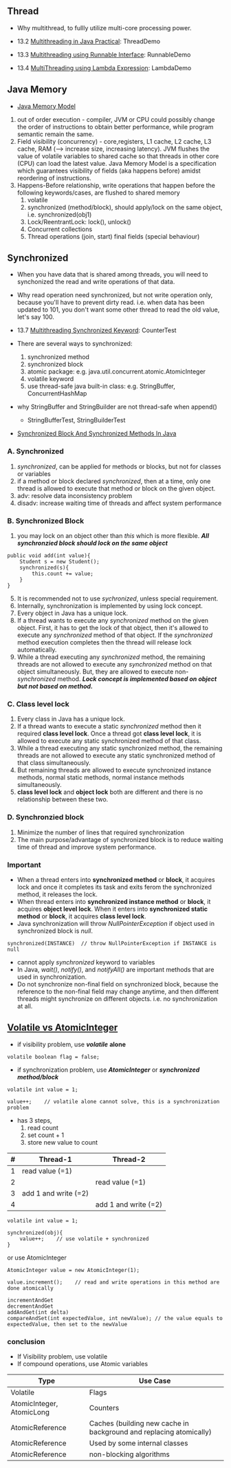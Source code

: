 ## Thread
- Why multithread, to fullly utilize multi-core processing power. 

- 13.2 [Multithreading in Java Practical](https://www.youtube.com/watch?v=Xj1uYKa8rIw): ThreadDemo 
- 13.3 [Multithreading using Runnable Interface](https://www.youtube.com/watch?v=xvXbvrUUGMM): RunnableDemo
- 13.4 [MultiThreading using Lambda Expression](https://www.youtube.com/watch?v=VDYSgjPxu18): LambdaDemo

## Java Memory 
- [Java Memory Model](https://www.youtube.com/watch?v=Z4hMFBvCDV4)
1. out of order execution - compiler, JVM or CPU could possibly change the order of instructions to obtain better performance, while program semantic remain the same.
2. Field visibility (concurrency) - core,registers, L1 cache, L2 cache, L3 cache, RAM (--> increase size, increasing latency). JVM flushes the value of volatile variables to shared cache so that threads in other core (CPU) can load the latest value.
Java Memory Model is a specification which guarantees visibility of fields (aka happens before) amidst reordering of instructions.
3. Happens-Before relationship, write operations that happen before the following keywords/cases, are flushed to shared memory  
    1. volatile
    2. synchronized (method/block), should apply/lock on the same object, i.e. synchronized(obj1)
    3. Lock/ReentrantLock: lock(), unlock()
    3. Concurrent collections
    4. Thread operations (join, start)
    final fields (special behaviour)     

## Synchronized

- When you have data that is shared among threads, you will need to synchonized the read and write operations of that data.
- Why read operation need synchronized, but not write operation only, because you'll have to prevent dirty read. i.e. when data has been updated to 101, you don't want some other thread to read the old value, let's say 100. 
- 13.7 [Multithreading Synchronized Keyword](https://www.youtube.com/watch?v=RH7G-N2pa8M): CounterTest
- There are several ways to synchronized:
  1. synchronized method
  2. synchronized block
  3. atomic package: e.g. java.util.concurrent.atomic.AtomicInteger
  4. volatile keyword
  5. use thread-safe java built-in class: e.g. StringBuffer, ConcurrentHashMap

- why StringBuffer and StringBuilder are not thread-safe when append()
    -   StringBufferTest, StringBuilderTest
    
- [Synchronized Block And Synchronized Methods In Java](https://www.youtube.com/watch?v=Tyj5SPdbox8)

### A. Synchronized
1. *synchronized*, can be applied for methods or blocks, but not for classes or variables
2. if a method or block declared *synchronized*, then at a time, only one thread is allowed to execute that method or block on the given object.
3. adv: resolve data inconsistency problem
4. disadv: increase waiting time of threads and affect system performance

### B. Synchronized Block
1. you may lock on an object other than *this* which is more flexible. ***All synchronzied block should lock on the same object***
```$java
public void add(int value){
    Student s = new Student();
    synchronized(s){
        this.count += value;
    }
}
```

5. It is recommended not to use *sychronized*, unless special requirement.
6. Internally, synchronization is implemented by using lock concept.
7. Every object in Java has a unique lock.
8. If a thread wants to execute any *synchronized* method on the given object. First, it has to get the lock of that object, then it's allowed to execute any *synchronized* method of that object. If the *synchronized* method execution completes then the thread will release lock automatically.
9. While a thread executing any *synchronized* method, the remaining threads are not allowed to execute any *synchronized* method on that object simultaneously. But, they are allowed to execute non-*synchronized* method. ***Lock concept is implemented based on object but not based on method.***

### C. Class level lock
1. Every class in Java has a unique lock. 
2. If a thread wants to execute a static *synchronized* method then it required **class level lock**. Once a thread got **class level lock**, it is allowed to execute any static synchronized method of that class.
3. While a thread executing any static synchronized method, the remaining threads are not allowed to execute any static synchronized method of that class simultaneously.
4. But remaining threads are allowed to execute synchronized instance methods, normal static methods, normal instance methods simultaneously.
5. **class level lock** and **object lock** both are different and there is no relationship between these two.

### D. Synchronzied block
1. Minimize the number of lines that required synchronization
2. The main purpose/advantage of synchronized block is to reduce waiting time of thread and improve system performance.

### Important
- When a thread enters into **synchronized method** or **block**, it acquires lock and once it completes its task and exits ferom the synchronized method, it releases the lock.
- When thread enters into **synchronized instance method** or **block**, it acquires **object level lock**. When it enters into **synchronized static method** or **block**, it acquires **class level lock**.
- Java synchronization will throw *NullPointerException* if object used in synchronized block is *null*.
```$java
synchronized(INSTANCE)  // throw NullPointerException if INSTANCE is null 
```
- cannot apply *synchronized* keyword to variables
- In Java, *wait()*, *notify()*, and *notifyAll()* are important methods that are used in synchronization.
- Do not synchronize non-final field on synchronized block, because the reference to the non-final field may change anytime, and then different threads might synchronize on different objects. i.e. no synchronization at all.

## [Volatile vs AtomicInteger](https://www.youtube.com/watch?v=WH5UvQJizH0)

- if visibility problem, use ***volatile*** **alone** 
```$java
volatile boolean flag = false;
```
- if synchronization problem, use ***AtomicInteger*** or ***synchronized method/block*** 
```$java
volatile int value = 1; 

value++;    // volatile alone cannot solve, this is a synchronization problem
``` 
- has 3 steps, 
    1. read count
    2. set count + 1
    3. store new value to count
    
|#   |Thread-1   |Thread-2   |
|---|---|---|
|1  |read value (=1)   |   |
|2  |   |read value (=1)   |
|3  |add 1 and write (=2)   |   |
|4  |   |add 1 and write (=2)   |
    
```$java
volatile int value = 1; 

synchronized(obj){
    value++;    // use volatile + synchronized 
}
``` 

or use AtomicInteger
```$java
AtomicInteger value = new AtomicInteger(1); 

value.increment();    // read and write operations in this method are done atomically
```

```$java
incrementAndGet
decrementAndGet
addAndGet(int delta)
compareAndSet(int expectedValue, int newValue); // the value equals to expectedValue, then set to the newValue
```

### conclusion
- If Visibility problem, use volatile
- If compound operations, use Atomic variables

|Type   |Use Case   |
|---|---|
|Volatile   |Flags   |
|AtomicInteger, AtomicLong   |Counters   |
|AtomicReference   |Caches (building new cache in background and replacing atomically)   |
|AtomicReference   |Used by some internal classes   |
|AtomicReference   |non-blocking algorithms   |